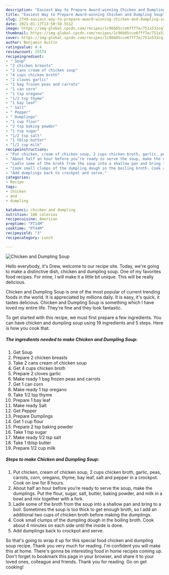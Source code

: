 ```yaml
---
description: "Easiest Way to Prepare Award-winning Chicken and Dumpling Soup"
title: "Easiest Way to Prepare Award-winning Chicken and Dumpling Soup"
slug: 2749-easiest-way-to-prepare-award-winning-chicken-and-dumpling-soup
date: 2021-01-17T13:50:50.551Z
image: https://img-global.cpcdn.com/recipes/1c96b05cce6fff7e/751x532cq70/chicken-and-dumpling-soup-recipe-main-photo.jpg
thumbnail: https://img-global.cpcdn.com/recipes/1c96b05cce6fff7e/751x532cq70/chicken-and-dumpling-soup-recipe-main-photo.jpg
cover: https://img-global.cpcdn.com/recipes/1c96b05cce6fff7e/751x532cq70/chicken-and-dumpling-soup-recipe-main-photo.jpg
author: Benjamin Austin
ratingvalue: 4.4
reviewcount: 25574
recipeingredient:
- " Soup"
- "2 chicken breasts"
- "2 cans cream of chicken soup"
- "4 cups chicken broth"
- "2 cloves garlic"
- "1 bag frozen peas and carrots"
- "1 can corn"
- "1 tsp oregano"
- "1/2 tsp thyme"
- "1 bay leaf"
- " Salt"
- " Pepper"
- " Dumplings"
- "1 cup flour"
- "2 tsp baking powder"
- "1 tsp sugar"
- "1/2 tsp salt"
- "1 tblsp butter"
- "1/2 cup milk"
recipeinstructions:
- "Put chicken, cream of chicken soup, 2 cups chicken broth, garlic, peas, carrots, corn, oregano, thyme, bay leaf, salt and pepper in a crockpot. Cook on low for 8 hours."
- "About half an hour before you’re ready to serve the soup, make the dumplings. Put the flour, sugar, salt, butter, baking powder, and milk in a bowl and mix together with a fork."
- "Ladle some of the broth from the soup into a shallow pan and bring to a boil. Sometimes the soup is too thick to get enough broth, so I add an additional two cups of chicken broth before making the dumplings."
- "Cook small clumps of the dumpling dough in the boiling broth. Cook about 4 minutes on each side until the inside is done."
- "Add dumplings back to crockpot and serve."
categories:
- Recipe
tags:
- chicken
- and
- dumpling

katakunci: chicken and dumpling 
nutrition: 108 calories
recipecuisine: American
preptime: "PT14M"
cooktime: "PT44M"
recipeyield: "3"
recipecategory: Lunch

---
```



![Chicken and Dumpling Soup](https://img-global.cpcdn.com/recipes/1c96b05cce6fff7e/751x532cq70/chicken-and-dumpling-soup-recipe-main-photo.jpg)

Hello everybody, it's Drew, welcome to our recipe site. Today, we're going to make a distinctive dish, chicken and dumpling soup. One of my favorites food recipes. For mine, I will make it a little bit unique. This will be really delicious.



Chicken and Dumpling Soup is one of the most popular of current trending foods in the world. It is appreciated by millions daily. It is easy, it's quick, it tastes delicious. Chicken and Dumpling Soup is something which I have loved my entire life. They're fine and they look fantastic.


To get started with this recipe, we must first prepare a few ingredients. You can have chicken and dumpling soup using 19 ingredients and 5 steps. Here is how you cook that.

<!--inarticleads1-->

##### The ingredients needed to make Chicken and Dumpling Soup:

1. Get  Soup
1. Prepare 2 chicken breasts
1. Take 2 cans cream of chicken soup
1. Get 4 cups chicken broth
1. Prepare 2 cloves garlic
1. Make ready 1 bag frozen peas and carrots
1. Get 1 can corn
1. Make ready 1 tsp oregano
1. Take 1/2 tsp thyme
1. Prepare 1 bay leaf
1. Make ready  Salt
1. Get  Pepper
1. Prepare  Dumplings
1. Get 1 cup flour
1. Prepare 2 tsp baking powder
1. Take 1 tsp sugar
1. Make ready 1/2 tsp salt
1. Take 1 tblsp butter
1. Prepare 1/2 cup milk




<!--inarticleads2-->

##### Steps to make Chicken and Dumpling Soup:

1. Put chicken, cream of chicken soup, 2 cups chicken broth, garlic, peas, carrots, corn, oregano, thyme, bay leaf, salt and pepper in a crockpot. Cook on low for 8 hours.
1. About half an hour before you’re ready to serve the soup, make the dumplings. Put the flour, sugar, salt, butter, baking powder, and milk in a bowl and mix together with a fork.
1. Ladle some of the broth from the soup into a shallow pan and bring to a boil. Sometimes the soup is too thick to get enough broth, so I add an additional two cups of chicken broth before making the dumplings.
1. Cook small clumps of the dumpling dough in the boiling broth. Cook about 4 minutes on each side until the inside is done.
1. Add dumplings back to crockpot and serve.




So that's going to wrap it up for this special food chicken and dumpling soup recipe. Thank you very much for reading. I'm confident you will make this at home. There's gonna be interesting food in home recipes coming up. Don't forget to bookmark this page in your browser, and share it to your loved ones, colleague and friends. Thank you for reading. Go on get cooking!
